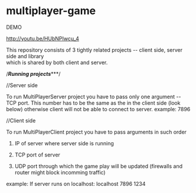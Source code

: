 multiplayer-game 
================ 
DEMO 
 
 
http://youtu.be/HUbNPIwcu_4 
 
 
This repository consists of 3 tightly related projects -- client side, server side and library  
which is shared by both client and server.  
 
 
/*********Running projects************/ 
 
 
//Server side 
 
To run MultiPlayerServer project you have to pass only one argument -- TCP port. This number has to be 
the same as the in the client side (look below) otherwise client will not be able to connect to server. 
example: 
7896 
 
 
//Client side 
 
To run MultiPlayerClient project you have to pass arguments in such order 

1. IP of server where server side is running 

2. TCP port of server 

3. UDP port through which the game play will be updated (firewalls and router might block incomming traffic) 
 
example: 
If server runs on localhost: 
localhost 7896 1234  